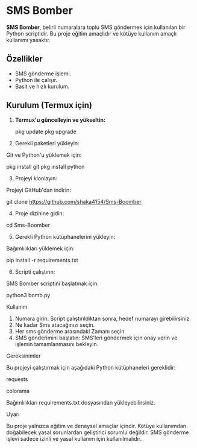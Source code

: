 # SMS Bomber

**SMS Bomber**, belirli numaralara toplu SMS göndermek için kullanılan bir Python scriptidir. Bu proje eğitim amaçlıdır ve kötüye kullanım amaçlı kullanımı yasaktır.

## Özellikler

- SMS gönderme işlemi.
- Python ile çalışır.
- Basit ve hızlı kurulum.

## Kurulum (Termux için)

1. **Termux'u güncelleyin ve yükseltin:**
   
   pkg update
   pkg upgrade

2. Gerekli paketleri yükleyin:

Git ve Python'u yüklemek için:

pkg install git
pkg install python


3. Projeyi klonlayın:

Projeyi GitHub'dan indirin:

git clone https://github.com/shaka4154/Sms-Boomber


4. Proje dizinine gidin:

cd Sms-Boomber


5. Gerekli Python kütüphanelerini yükleyin:

Bağımlılıkları yüklemek için:

pip install -r requirements.txt


6. Scripti çalıştırın:

SMS Bomber scriptini başlatmak için:

python3 bomb.py



Kullanım

1. Numara girin: Script çalıştırıldıktan sonra, hedef numarayı girebilirsiniz.
2. Ne kadar Sms atacağınızı seçin.
3. Her sms gönderme arasındaki Zamanı seçin
4. SMS gönderimini başlatın: SMS'leri göndermek için onay verin ve işlemin tamamlanmasını bekleyin.


Gereksinimler

Bu projeyi çalıştırmak için aşağıdaki Python kütüphaneleri gereklidir:

requests

colorama


Bağımlılıkları requirements.txt dosyasından yükleyebilirsiniz.

Uyarı

Bu proje yalnızca eğitim ve deneysel amaçlar içindir. Kötüye kullanımdan doğabilecek yasal sorunlardan geliştirici sorumlu değildir. SMS gönderme işlevi sadece izinli ve yasal kullanım için kullanılmalıdır.
